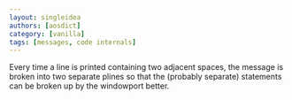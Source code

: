 ```yaml
---
layout: singleidea
authors: [aosdict]
category: [vanilla]
tags: [messages, code internals]
---
```

Every time a line is printed containing two adjacent spaces, the message is broken into two separate plines so that the (probably separate) statements can be broken up by the windowport better.
